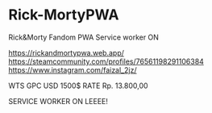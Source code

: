 # Rick-MortyPWA
Rick&amp;Morty Fandom PWA Service worker ON

https://rickandmortypwa.web.app/
https://steamcommunity.com/profiles/76561198291106384
https://www.instagram.com/faizal_2jz/

WTS GPC USD 1500$ RATE Rp. 13.800,00

SERVICE WORKER ON LEEEE!
